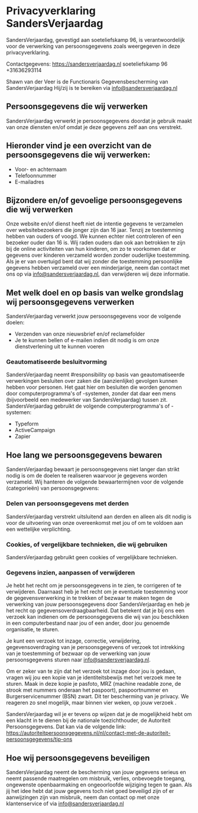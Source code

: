 # Privacyverklaring SandersVerjaardag

SandersVerjaardag, gevestigd aan soeteliefskamp 96, is verantwoordelijk voor de verwerking van persoonsgegevens
zoals weergegeven in deze privacyverklaring.

Contactgegevens:
https://sandersverjaardag.nl
soeteliefskamp 96
+31636293114

Shawn van der Veer is de Functionaris Gegevensbescherming van SandersVerjaardag Hij/zij is te bereiken via
info@sandersverjaardag.nl
## Persoonsgegevens die wij verwerken
SandersVerjaardag verwerkt je persoonsgegevens doordat je gebruik maakt van onze diensten en/of omdat je deze
gegevens zelf aan ons verstrekt.

## Hieronder vind je een overzicht van de persoonsgegevens die wij verwerken:
- Voor- en achternaam
- Telefoonnummer
- E-mailadres


## Bijzondere en/of gevoelige persoonsgegevens die wij verwerken
Onze website en/of dienst heeft niet de intentie gegevens te verzamelen over websitebezoekers die jonger zijn
dan 16 jaar. Tenzij ze toestemming hebben van ouders of voogd. We kunnen echter niet controleren of een bezoeker
ouder dan 16 is. Wij raden ouders dan ook aan betrokken te zijn bij de online activiteiten van hun kinderen, om
zo te voorkomen dat er gegevens over kinderen verzameld worden zonder ouderlijke toestemming. Als je er van
overtuigd bent dat wij zonder die toestemming persoonlijke gegevens hebben verzameld over een minderjarige, neem
dan contact met ons op via info@sandersverjaardag.nl, dan verwijderen wij deze informatie.


## Met welk doel en op basis van welke grondslag wij persoonsgegevens verwerken
SandersVerjaardag verwerkt jouw persoonsgegevens voor de volgende doelen:
- Verzenden van onze nieuwsbrief en/of reclamefolder
- Je te kunnen bellen of e-mailen indien dit nodig is om onze dienstverlening uit te kunnen voeren


### Geautomatiseerde besluitvorming
SandersVerjaardag neemt #responsibility op basis van geautomatiseerde verwerkingen besluiten over zaken die
(aanzienlijke) gevolgen kunnen hebben voor personen. Het gaat hier om besluiten die worden genomen door
computerprogramma's of -systemen, zonder dat daar een mens (bijvoorbeeld een medewerker van SandersVerjaardag)
tussen zit. SandersVerjaardag gebruikt de volgende computerprogramma's of -systemen:

* Typeform
* ActiveCampaign
* Zapier

## Hoe lang we persoonsgegevens bewaren

SandersVerjaardag bewaart je persoonsgegevens niet langer dan strikt nodig is om de doelen te realiseren
waarvoor je gegevens worden verzameld. Wij hanteren de volgende bewaartermijnen voor de volgende (categorieën)
van persoonsgegevens:


### Delen van persoonsgegevens met derden
SandersVerjaardag verstrekt uitsluitend aan derden en alleen als dit nodig is voor de uitvoering van onze
overeenkomst met jou of om te voldoen aan een wettelijke verplichting.


### Cookies, of vergelijkbare technieken, die wij gebruiken
SandersVerjaardag gebruikt geen cookies of vergelijkbare technieken.


### Gegevens inzien, aanpassen of verwijderen
Je hebt het recht om je persoonsgegevens in te zien, te corrigeren of te verwijderen. Daarnaast heb je het recht
om je eventuele toestemming voor de gegevensverwerking in te trekken of bezwaar te maken tegen de verwerking van
jouw persoonsgegevens door SandersVerjaardag en heb je het recht op gegevensoverdraagbaarheid. Dat betekent dat
je bij ons een verzoek kan indienen om de persoonsgegevens die wij van jou beschikken in een computerbestand
naar jou of een ander, door jou genoemde organisatie, te sturen.

Je kunt een verzoek tot inzage, correctie, verwijdering, gegevensoverdraging van je persoonsgegevens of verzoek
tot intrekking van je toestemming of bezwaar op de verwerking van jouw persoonsgegevens sturen naar
info@sandersverjaardag.nl.

Om er zeker van te zijn dat het verzoek tot inzage door jou is gedaan, vragen wij jou een kopie van je
identiteitsbewijs met het verzoek mee te sturen. Maak in deze kopie je pasfoto, MRZ (machine readable zone, de
strook met nummers onderaan het paspoort), paspoortnummer en Burgerservicenummer (BSN) zwart. Dit ter
bescherming van je privacy. We reageren zo snel mogelijk, maar binnen vier weken, op jouw verzoek .

SandersVerjaardag wil je er tevens op wijzen dat je de mogelijkheid hebt om een klacht in te dienen bij de
nationale toezichthouder, de Autoriteit Persoonsgegevens. Dat kan via de volgende link:
https://autoriteitpersoonsgegevens.nl/nl/contact-met-de-autoriteit-persoonsgegevens/tip-ons



## Hoe wij persoonsgegevens beveiligen
SandersVerjaardag neemt de bescherming van jouw gegevens serieus en neemt passende maatregelen om misbruik,
verlies, onbevoegde toegang, ongewenste openbaarmaking en ongeoorloofde wijziging tegen te gaan. Als jij het
idee hebt dat jouw gegevens toch niet goed beveiligd zijn of er aanwijzingen zijn van misbruik, neem dan contact
op met onze klantenservice of via info@sandersverjaardag.nl
